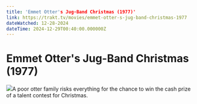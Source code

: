 ```yaml
---
title: 'Emmet Otter's Jug-Band Christmas (1977)' 
link: https://trakt.tv/movies/emmet-otter-s-jug-band-christmas-1977
dateWatched: 12-28-2024
dateTime: 2024-12-29T00:40:00.000000Z
---
```

# Emmet Otter's Jug-Band Christmas (1977)

![](https://walter-r2.trakt.tv/images/movies/000/012/765/fanarts/thumb/34c9dfd126.jpg)A poor otter family risks everything for the chance to win the cash prize of a talent contest for Christmas.